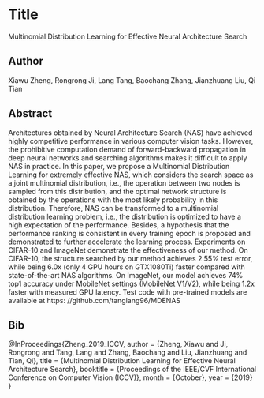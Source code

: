 # Title
Multinomial Distribution Learning for Effective Neural Architecture Search

## Author
Xiawu Zheng, Rongrong Ji, Lang Tang, Baochang Zhang, Jianzhuang Liu, Qi Tian

## Abstract
Architectures obtained by Neural Architecture Search (NAS) have achieved highly competitive performance in various computer vision tasks. However, the prohibitive computation demand of forward-backward propagation in deep neural networks and searching algorithms makes it difficult to apply NAS in practice. In this paper, we propose a Multinomial Distribution Learning for extremely effective NAS, which considers the search space as a joint multinomial distribution, i.e., the operation between two nodes is sampled from this distribution, and the optimal network structure is obtained by the operations with the most likely probability in this distribution. Therefore, NAS can be transformed to a multinomial distribution learning problem, i.e., the distribution is optimized to have a high expectation of the performance. Besides, a hypothesis that the performance ranking is consistent in every training epoch is proposed and demonstrated to further accelerate the learning process. Experiments on CIFAR-10 and ImageNet demonstrate the effectiveness of our method. On CIFAR-10, the structure searched by our method achieves 2.55% test error, while being 6.0x (only 4 GPU hours on GTX1080Ti) faster compared with state-of-the-art NAS algorithms. On ImageNet, our model achieves 74% top1 accuracy under MobileNet settings (MobileNet V1/V2), while being 1.2x faster with measured GPU latency. Test code with pre-trained models are available at https: //github.com/tanglang96/MDENAS


## Bib
@InProceedings{Zheng_2019_ICCV,
author = {Zheng, Xiawu and Ji, Rongrong and Tang, Lang and Zhang, Baochang and Liu, Jianzhuang and Tian, Qi},
title = {Multinomial Distribution Learning for Effective Neural Architecture Search},
booktitle = {Proceedings of the IEEE/CVF International Conference on Computer Vision (ICCV)},
month = {October},
year = {2019}
}